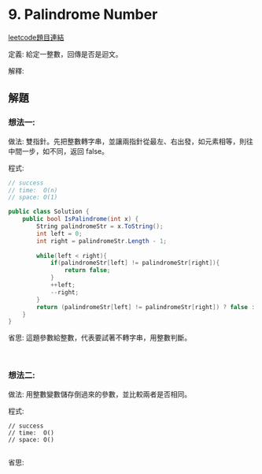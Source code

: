 # 9. Palindrome Number

[leetcode題目連結](https://leetcode.com/problems/palindrome-number/)

定義: 給定一整數，回傳是否是迴文。

解釋: 

## 解題

### 想法一:

做法: 雙指針。先把整數轉字串，並讓兩指針從最左、右出發，如元素相等，則往中間一步，如不同，返回 false。

程式:

```c#
// success
// time:  O(n)
// space: O(1)

public class Solution {
    public bool IsPalindrome(int x) {
        String palindromeStr = x.ToString();
        int left = 0;
        int right = palindromeStr.Length - 1;
        
        while(left < right){
            if(palindromeStr[left] != palindromeStr[right]){
                return false;
            }
            ++left;
            --right;
        }
        return (palindromeStr[left] != palindromeStr[right]) ? false : true;
    }
}
```

省思: 這題參數給整數，代表要試著不轉字串，用整數判斷。

<br/>

### 想法二:

做法: 用整數變數儲存倒過來的參數，並比較兩者是否相同。

程式:

```
// success
// time:  O()
// space: O()


```

省思: 